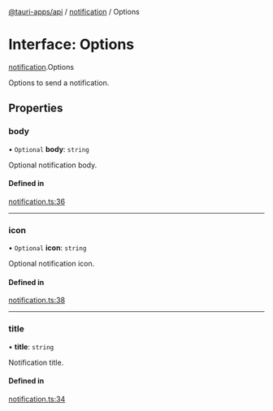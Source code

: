 [@tauri-apps/api](../index.md) / [notification](../modules/notification.md) / Options

# Interface: Options

[notification](../modules/notification.md).Options

Options to send a notification.

## Properties

### body

• `Optional` **body**: `string`

Optional notification body.

#### Defined in

[notification.ts:36](https://github.com/tauri-apps/tauri/blob/d24045e/tooling/api/src/notification.ts#L36)

___

### icon

• `Optional` **icon**: `string`

Optional notification icon.

#### Defined in

[notification.ts:38](https://github.com/tauri-apps/tauri/blob/d24045e/tooling/api/src/notification.ts#L38)

___

### title

• **title**: `string`

Notification title.

#### Defined in

[notification.ts:34](https://github.com/tauri-apps/tauri/blob/d24045e/tooling/api/src/notification.ts#L34)
